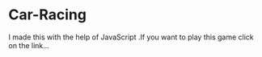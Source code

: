 # Car-Racing
I made this with the help of JavaScript .If you want to play this game click on the link...
